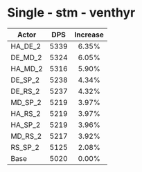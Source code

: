 # Single - stm - venthyr
| Actor | DPS | Increase |
|---|:---:|:---:|
|HA_DE_2|5339|6.35%|
|DE_MD_2|5324|6.05%|
|HA_MD_2|5316|5.90%|
|DE_SP_2|5238|4.34%|
|DE_RS_2|5237|4.32%|
|MD_SP_2|5219|3.97%|
|HA_RS_2|5219|3.97%|
|HA_SP_2|5219|3.96%|
|MD_RS_2|5217|3.92%|
|RS_SP_2|5125|2.08%|
|Base|5020|0.00%|
